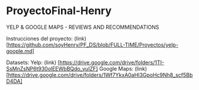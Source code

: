 # ProyectoFinal-Henry
YELP &amp; GOOGLE MAPS - REVIEWS AND RECOMMENDATIONS

Instrucciones del proyecto: (link) [https://github.com/soyHenry/PF_DS/blob/FULL-TIME/Proyectos/yelp-goople.md]

Datasets:
Yelp: (link) [https://drive.google.com/drive/folders/1TI-SsMnZsNP6t930olEEWbBQdo_yuIZF]
Google Maps: (link) [https://drive.google.com/drive/folders/1Wf7YkxA0aHI3GpoHc9Nh8_scf5BbD4DA]
